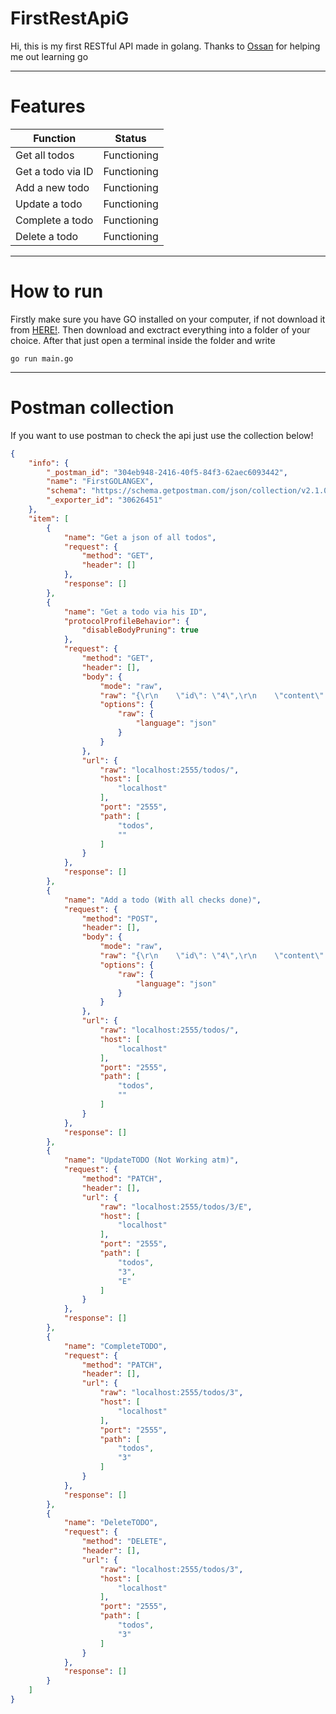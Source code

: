 # FirstRestApiG
Hi, this is my first RESTful API made in golang. Thanks to [Ossan]([https://website-name.com](https://github.com/ossan-dev)https://github.com/ossan-dev) for helping me out learning go
***
# Features
|Function|Status|
|-----|--------|
|Get all todos|Functioning|
|Get a todo via ID|Functioning|
|Add a new todo|Functioning|
|Update a todo|Functioning|
|Complete a todo|Functioning|
|Delete a todo|Functioning|
***

# How to run
Firstly make sure you have GO installed on your computer, if not download it from [HERE!](https://go.dev/dl/).
Then download and exctract everything into a folder of your choice.
After that just open a terminal inside the folder and write
```
go run main.go
```
***
# Postman collection
If you want to use postman to check the api just use the collection below!
```json
{
	"info": {
		"_postman_id": "304eb948-2416-40f5-84f3-62aec6093442",
		"name": "FirstGOLANGEX",
		"schema": "https://schema.getpostman.com/json/collection/v2.1.0/collection.json",
		"_exporter_id": "30626451"
	},
	"item": [
		{
			"name": "Get a json of all todos",
			"request": {
				"method": "GET",
				"header": []
			},
			"response": []
		},
		{
			"name": "Get a todo via his ID",
			"protocolProfileBehavior": {
				"disableBodyPruning": true
			},
			"request": {
				"method": "GET",
				"header": [],
				"body": {
					"mode": "raw",
					"raw": "{\r\n    \"id\": \"4\",\r\n    \"content\": \"test44324\",\r\n    \"finished\": false,\r\n    \"endYear\": \"2023\",\r\n    \"endMonth\": \"12\",\r\n    \"endDay\": \"5\"\r\n}",
					"options": {
						"raw": {
							"language": "json"
						}
					}
				},
				"url": {
					"raw": "localhost:2555/todos/",
					"host": [
						"localhost"
					],
					"port": "2555",
					"path": [
						"todos",
						""
					]
				}
			},
			"response": []
		},
		{
			"name": "Add a todo (With all checks done)",
			"request": {
				"method": "POST",
				"header": [],
				"body": {
					"mode": "raw",
					"raw": "{\r\n    \"id\": \"4\",\r\n    \"content\": \"test4\",\r\n    \"finished\": false,\r\n    \"endYear\": \"2023\",\r\n    \"endMonth\": \"12\",\r\n    \"endDay\": \"5\"\r\n}",
					"options": {
						"raw": {
							"language": "json"
						}
					}
				},
				"url": {
					"raw": "localhost:2555/todos/",
					"host": [
						"localhost"
					],
					"port": "2555",
					"path": [
						"todos",
						""
					]
				}
			},
			"response": []
		},
		{
			"name": "UpdateTODO (Not Working atm)",
			"request": {
				"method": "PATCH",
				"header": [],
				"url": {
					"raw": "localhost:2555/todos/3/E",
					"host": [
						"localhost"
					],
					"port": "2555",
					"path": [
						"todos",
						"3",
						"E"
					]
				}
			},
			"response": []
		},
		{
			"name": "CompleteTODO",
			"request": {
				"method": "PATCH",
				"header": [],
				"url": {
					"raw": "localhost:2555/todos/3",
					"host": [
						"localhost"
					],
					"port": "2555",
					"path": [
						"todos",
						"3"
					]
				}
			},
			"response": []
		},
		{
			"name": "DeleteTODO",
			"request": {
				"method": "DELETE",
				"header": [],
				"url": {
					"raw": "localhost:2555/todos/3",
					"host": [
						"localhost"
					],
					"port": "2555",
					"path": [
						"todos",
						"3"
					]
				}
			},
			"response": []
		}
	]
}
```
